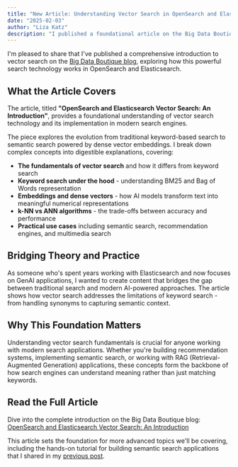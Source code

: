 ```yaml
---
title: "New Article: Understanding Vector Search in OpenSearch and Elasticsearch"
date: "2025-02-03"
author: "Liza Katz"
description: "I published a foundational article on the Big Data Boutique blog introducing vector search concepts and how they work in OpenSearch and Elasticsearch."
---
```

I'm pleased to share that I've published a comprehensive introduction to vector search on the [Big Data Boutique blog](https://bigdataboutique.com/blog/opensearch-and-elasticsearch-vector-search-an-introduction-6af584), exploring how this powerful search technology works in OpenSearch and Elasticsearch.

## What the Article Covers

The article, titled **"OpenSearch and Elasticsearch Vector Search: An Introduction"**, provides a foundational understanding of vector search technology and its implementation in modern search engines.

The piece explores the evolution from traditional keyword-based search to semantic search powered by dense vector embeddings. I break down complex concepts into digestible explanations, covering:

- **The fundamentals of vector search** and how it differs from keyword search
- **Keyword search under the hood** - understanding BM25 and Bag of Words representation
- **Embeddings and dense vectors** - how AI models transform text into meaningful numerical representations
- **k-NN vs ANN algorithms** - the trade-offs between accuracy and performance
- **Practical use cases** including semantic search, recommendation engines, and multimedia search

## Bridging Theory and Practice

As someone who's spent years working with Elasticsearch and now focuses on GenAI applications, I wanted to create content that bridges the gap between traditional search and modern AI-powered approaches. The article shows how vector search addresses the limitations of keyword search - from handling synonyms to capturing semantic context.

## Why This Foundation Matters

Understanding vector search fundamentals is crucial for anyone working with modern search applications. Whether you're building recommendation systems, implementing semantic search, or working with RAG (Retrieval-Augmented Generation) applications, these concepts form the backbone of how search engines can understand meaning rather than just matching keywords.

## Read the Full Article

Dive into the complete introduction on the Big Data Boutique blog: [OpenSearch and Elasticsearch Vector Search: An Introduction](https://bigdataboutique.com/blog/opensearch-and-elasticsearch-vector-search-an-introduction-6af584)

This article sets the foundation for more advanced topics we'll be covering, including the hands-on tutorial for building semantic search applications that I shared in my [previous post](/blog/semantic-search-elasticsearch-tutorial/).
